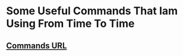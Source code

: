 # Some Useful Commands That Iam Using From Time To Time 
## [Commands URL](https://www.notion.so/UseFull-Commands-3716a5ef0e4f4f52846d22abe7e333da)
